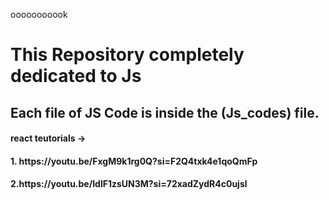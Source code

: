ooooooooook







<h1>This Repository completely dedicated to Js</h1>
<h2>Each file of JS Code is inside the (Js_codes) file.</h2>

<h4> react teutorials -></h4>
  <h4>1. <url>https://youtu.be/FxgM9k1rg0Q?si=F2Q4txk4e1qoQmFp</url></h4>
<h4>2.<url>https://youtu.be/IdlF1zsUN3M?si=72xadZydR4c0ujsl</url></h4>


